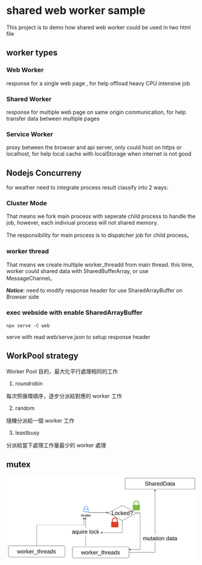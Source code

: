 # shared web worker sample

This project is to demo how shared web worker could be used in two html file

## worker types

### Web Worker

response for a single web page , for help offload  heavy CPU intensive job

### Shared Worker

response for multiple web page on same origin communication, for help transfer data between multiple pages

### Service Worker

proxy between the browser and api server, only could host on https or localhost, for help local cache with localStorage when internet is not good


## Nodejs Concurreny

for weather  need to integrate process result classify into 2 ways:

### Cluster Mode

That means we fork main process with seperate child process to handle the job, however, each indiviual process will not shared memory.

The responsibility for main process is to dispatcher job for child process。

### worker thread

That means we create multiple worker_threadd from main thread. this time, worker could shared data with SharedBufferArray, or use MessageChannel。

***Notice***: need to modify response header for use SharedArrayBuffer on Browser side

### exec webside with enable SharedArrayBuffer

```shell
npx serve -C web
```
serve with read web/serve.json to setup response header

## WorkPool strategy

Worker Pool 目的，最大化平行處理相同的工作
1. roundrobin

每次照循環順序，逐步分派給對應的 worker 工作

2. random

隨機分派給一個 worker 工作

3. leastbusy

分派給當下處理工作量最少的 worker 處理

## mutex

![alt text](mutex-flow.png)